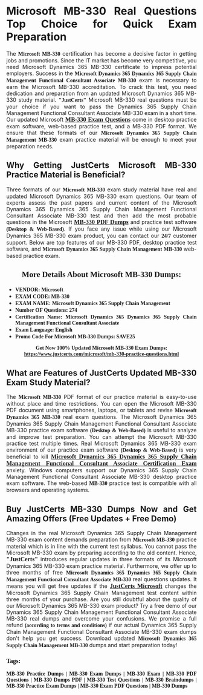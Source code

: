 <h1 style="text-align: justify;"><strong>Microsoft MB-330 Real Questions Top Choice for Quick Exam Preparation</strong></h1>

<p style="text-align: justify;">The <span style="font-family:Georgia,serif;"><strong>Microsoft MB-330</strong></span> certification has become a decisive factor in getting jobs and promotions. Since the IT market has become very competitive, you need Microsoft Dynamics 365 MB-330 certificate to impress potential employers. Success in the <span style="font-family:Georgia,serif;"><strong>Microsoft Dynamics 365 Dynamics 365 Supply Chain Management Functional Consultant Associate MB-330</strong></span> exam is necessary to earn the Microsoft MB-330 accreditation. To crack this test, you need dedication and preparation from an updated Microsoft Dynamics 365 MB-330 study material. <span style="font-size:14px;"><span style="font-family:Georgia,serif;"><strong>"JustCerts"</strong></span></span> Microsoft MB-330 real questions must be your choice if you want to pass the Dynamics 365 Supply Chain Management Functional Consultant Associate MB-330 exam in a short time. Our updated Microsoft <a href="https://www.justcerts.com/microsoft/mb-330-practice-questions.html"><span style="font-size:16px;"><span style="font-family:Georgia,serif;"><strong>MB-330 Exam Questions</strong></span></span></a> come in desktop practice exam software, web-based practice test, and a MB-330 PDF format. We ensure that these formats of our <span style="font-family:Georgia,serif;"><strong>Microsoft Dynamics 365 Supply Chain Management MB-330</strong></span> exam practice material will be enough to meet your preparation needs.</p>

<h2 style="text-align: justify;"><strong>Why Getting JustCerts Microsoft MB-330 Practice Material is Beneficial?</strong></h2>

<p style="text-align: justify;">Three formats of our <span style="font-family:Georgia,serif;"><strong>Microsoft MB-330</strong></span> exam study material have real and updated Microsoft Dynamics 365 MB-330 exam questions. Our team of experts assess the past papers and current content of the Microsoft Dynamics 365 Dynamics 365 Supply Chain Management Functional Consultant Associate MB-330 test and then add the most probable questions in the Microsoft <a href="https://www.justcerts.com/microsoft/mb-330-practice-questions.html"><span style="font-size:16px;"><span style="font-family:Georgia,serif;"><strong>MB-330 PDF Dumps</strong></span></span></a> and practice test software <span style="font-family:Georgia,serif;"><strong>(Desktop & Web-Based)</strong></span>. If you face any issue while using our Microsoft Dynamics 365 MB-330 exam product, you can contact our <span style="font-family:Georgia,serif;"><strong>24/7</strong></span> customer support. Below are top features of our MB-330 PDF, desktop practice test software, and <span style="font-family:Georgia,serif;"><strong>Microsoft Dynamics 365 Supply Chain Management MB-330</strong></span> web-based practice exam.</p>

<h2 style="text-align: center;"><strong><span style="font-family:Georgia,serif;">More Details About Microsoft MB-330 Dumps:</span></strong></h2>

<ul>
	<li style="text-align: justify;"><span style="font-size:14px;"><span style="font-family:Georgia,serif;"><strong>VENDOR: Microsoft</strong></span></span></li>
	<li style="text-align: justify;"><span style="font-size:14px;"><span style="font-family:Georgia,serif;"><strong>EXAM CODE: MB-330</strong></span></span></li>
	<li style="text-align: justify;"><span style="font-size:14px;"><span style="font-family:Georgia,serif;"><strong>EXAM NAME: Microsoft Dynamics 365 Supply Chain Management</strong></span></span></li>
	<li style="text-align: justify;"><span style="font-size:14px;"><span style="font-family:Georgia,serif;"><strong>Number OF Questions: 274</strong></span></span></li>
	<li style="text-align: justify;"><span style="font-size:14px;"><span style="font-family:Georgia,serif;"><strong>Certification Name: Microsoft Dynamics 365 Dynamics 365 Supply Chain Management Functional Consultant Associate</strong></span></span></li>
	<li style="text-align: justify;"><span style="font-size:14px;"><span style="font-family:Georgia,serif;"><strong>Exam Language: English</strong></span></span></li>
	<li style="text-align: justify;"><span style="font-size:14px;"><span style="font-family:Georgia,serif;"><strong>Promo Code For Microsoft MB-330 Dumps: SAVE25</strong></span></span></li>
</ul>

<p style="text-align: center;"><strong><span style="font-family:Georgia,serif;"><span style="font-size:14px;">Get Now 100% Updated Microsoft MB-330 Exam Dumps:</span> <a href="https://www.justcerts.com/microsoft/mb-330-practice-questions.html">https://www.justcerts.com/microsoft/mb-330-practice-questions.html</a></span></strong></p>

<h2 style="text-align: justify;"><strong>What are Features of JustCerts Updated MB-330 Exam Study Material?</strong></h2>

<p style="text-align: justify;">The <span style="font-family:Georgia,serif;"><strong>Microsoft MB-330</strong></span> PDF format of our practice material is easy-to-use without place and time restrictions. You can open the Microsoft MB-330 PDF document using smartphones, laptops, or tablets and revise <span style="font-family:Georgia,serif;"><strong>Microsoft Dynamics 365 MB-330</strong></span> real exam questions. The Microsoft Dynamics 365 Dynamics 365 Supply Chain Management Functional Consultant Associate MB-330 practice exam software <span style="font-family:Georgia,serif;"><strong>(Desktop & Web-Based)</strong></span> is useful to analyze and improve test preparation. You can attempt the Microsoft MB-330 practice test multiple times. Real Microsoft Dynamics 365 MB-330 exam environment of our practice exam software <span style="font-family:Georgia,serif;"><strong>(Desktop & Web-Based)</strong></span> is very beneficial to kill <a href="https://www.justcerts.com/microsoft/microsoft-dynamics-365-certification-exams.html"><span style="font-size:16px;"><span style="font-family:Georgia,serif;"><strong>Microsoft Dynamics 365 Dynamics 365 Supply Chain Management Functional Consultant Associate Certification Exam</strong></span></span></a> anxiety. Windows computers support our Dynamics 365 Supply Chain Management Functional Consultant Associate MB-330 desktop practice exam software. The web-based <span style="font-family:Georgia,serif;"><strong>MB-330 </strong></span> practice test is compatible with all browsers and operating systems.</p>

<h2 style="text-align: justify;"><strong>Buy JustCerts MB-330 Dumps Now and Get Amazing Offers (Free Updates + Free Demo)</strong></h2>

<p style="text-align: justify;">Changes in the real Microsoft Dynamics 365 Supply Chain Management MB-330 exam content demands preparation from <span style="font-family:Georgia,serif;"><strong>Microsoft MB-330</strong></span> practice material which is in line with the current test syllabus. You cannot pass the Microsoft MB-330 exam by preparing according to the old content. Hence, <span style="font-size:16px;"><span style="font-family:Georgia,serif;"><strong>"JustCerts"</strong></span></span> introduces regular updates in three formats of its Microsoft Dynamics 365 MB-330 exam practice material. Furthermore, we offer up to three months of free <span style="font-family:Georgia,serif;"><strong>Microsoft Dynamics 365 Dynamics 365 Supply Chain Management Functional Consultant Associate MB-330 </strong></span>real questions updates. It means you will get free updates if the <a href="https://www.justcerts.com/microsoft-certification-exams.html"><span style="font-size:16px;"><span style="font-family:Georgia,serif;"><strong>JustCerts Microsoft</strong></span></span></a> changes the Microsoft Dynamics 365 Supply Chain Management test content within three months of your purchase. Are you still doubtful about the quality of our Microsoft Dynamics 365 MB-330 exam product? Try a free demo of our Dynamics 365 Supply Chain Management Functional Consultant Associate MB-330 real dumps and overcome your confusions. We promise a full refund <span style="font-family:Georgia,serif;"><strong>(according to terms and conditions)</strong></span> if our actual Dynamics 365 Supply Chain Management Functional Consultant Associate MB-330 exam dumps don't help you get success. Download updated <span style="font-family:Georgia,serif;"><strong>Microsoft Dynamics 365 Supply Chain Management MB-330</strong></span> dumps and start preparation today!</p>

<h3 style="text-align: justify;"><span style="font-family:Georgia,serif;"><strong>Tags:</strong></span></h3>

<p style="text-align: justify;"><span style="font-family:Georgia,serif;"><strong>MB-330 Practice Dumps | MB-330 Exam Dumps | MB-330 Exam | MB-330 PDF Questions | MB-330 Dumps PDF | MB-330 Test Questions | MB-330 Braindumps | MB-330 Practice Exam Dumps | MB-330 Exam PDF Questions | MB-330 Dumps</strong></span></p>
